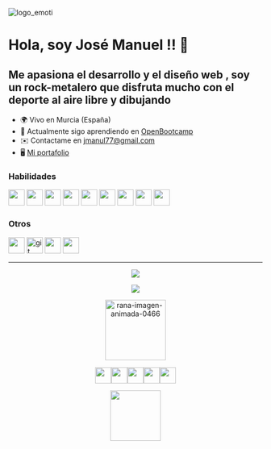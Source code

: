 


![logo_emoti](https://user-images.githubusercontent.com/49499051/194965924-c42f883e-87a8-45b2-b076-447b6b5c174e.svg)
<h1>Hola, soy José Manuel !! 🤖</h1> 

<h2>Me apasiona el desarrollo y el diseño web , soy un rock-metalero que disfruta mucho con el deporte al aire libre y dibujando</h2> 




* 🌍 Vivo en Murcia (España) 
* 🌱 Actualmente sigo aprendiendo en [OpenBootcamp](https://campus.open-bootcamp.com/)
* ✉️ Contactame en jmanul77@gmail.com 
* 🖥️ [Mi portafolio](http://www.pasttri.com)[](http://www.pasttri.com)  


### Habilidades



<p align="left"> 
<img src="https://www.vectorlogo.zone/logos/w3_css/w3_css-icon.svg" width="32" height="32"/>
<img src="https://www.vectorlogo.zone/logos/w3_html5/w3_html5-icon.svg" width="32" height="32"/>
<img src="https://www.vectorlogo.zone/logos/javascript/javascript-icon.svg" width="32" height="32"/>
<img src="https://www.vectorlogo.zone/logos/java/java-icon.svg" width="32" height="32"/>
<img src="https://www.vectorlogo.zone/logos/typescriptlang/typescriptlang-icon.svg" width="32" height="32"/>
<img src="https://www.vectorlogo.zone/logos/angular/angular-icon.svg" width="32" height="32"/>
<img src="https://www.vectorlogo.zone/logos/dotnet/dotnet-icon.svg" width="32" height="32"/>
<img src="https://www.vectorlogo.zone/logos/mysql/mysql-icon.svg" width="32" height="32"/>
<img src="https://www.vectorlogo.zone/logos/postgresql/postgresql-icon.svg" width="32" height="32"/>
</p>


### Otros


<p align="left"> 
<img src="https://www.vectorlogo.zone/logos/linux/linux-icon.svg" width="32" height="32"/>
<a href="https://git-scm.com/" target="_blank"> <img src="https://www.vectorlogo.zone/logos/git-scm/git-scm-icon.svg" alt="git" width="32" height="32"/></a>
<img src="https://www.vectorlogo.zone/logos/wordpress/wordpress-icon.svg" width="32" height="32"/>
<img src="https://www.vectorlogo.zone/logos/docker/docker-tile.svg" width="32" height="32"/>
</p>

____


<p align="center"><a href="https://github.com/jmanul/github-readme-stats"><img src="https://github-readme-stats.vercel.app/api?username=jmanul&count_private=true&show_icons=true&theme=tokyonight" /></a></p>

<p align="center"><a href="https://github.com/jmanul/github-readme-stats"><img src="https://github-readme-stats.vercel.app/api/top-langs/?username=jmanul&layout=compact&theme=tokyonight" /></a></P>



<p align="center"><a href="https://www.gifsanimados.org/cat-ranas-198.htm"><img src="https://www.gifsanimados.org/data/media/198/rana-imagen-animada-0466.gif" width="120" border="0" alt="rana-imagen-animada-0466"/></a></p>

<p align="center"><a href="https://discord.com/channels/jmanul77#6352" target="_blank" rel="noreferrer"><img src="https://www.vectorlogo.zone/logos/discordapp/discordapp-tile.svg" width="32" height="32" /></a><a href="https://www.github.com/jmanul" target="_blank" rel="noreferrer"><img src="https://www.vectorlogo.zone/logos/github/github-tile.svg" width="32" height="32" /></a><a href="http://www.instagram.com/pasttri" target="_blank" rel="noreferrer"><img src="https://www.vectorlogo.zone/logos/instagram/instagram-tile.svg" width="32" height="32" /></a><a href="https://www.linkedin.com/in/jmanul" target="_blank " rel="noreferrer"><img src="https://www.vectorlogo.zone/logos/linkedin/linkedin-tile.svg" width="32" height="32" /></a><a href="https://www.twitter.com/Jmanul77Pasttri" target="_blank" rel="noreferrer"><img src="https://www.vectorlogo.zone/logos/twitter/twitter-tile.svg" width="32" height="32 " /></a>
</p>

<p align="center"><a href="http://www.pasttri.com"><img src="https://user-images.githubusercontent.com/49499051/194967330-5e17eb53-000e-4d64-8ea5-0a27951542b3.svg" width="100" border="0"/></a></p>
